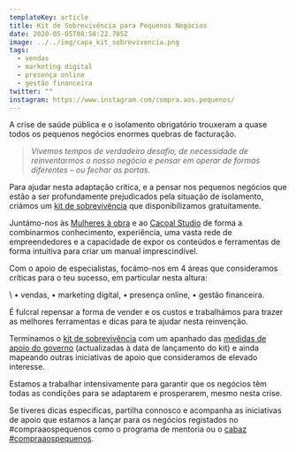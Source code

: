 ```yaml
---
templateKey: article
title: Kit de Sobrevivência para Pequenos Negócios
date: 2020-05-05T08:58:22.705Z
image: ../../img/capa_kit_sobrevivencia.png
tags:
  - vendas
  - marketing digital
  - presença online
  - gestão financeira
twitter: ""
instagram: https://www.instagram.com/compra.aos.pequenos/
---
```

A crise de saúde pública e o isolamento obrigatório trouxeram a quase todos os pequenos negócios enormes quebras de facturação. 

> *Vivemos tempos de verdadeiro desafio, de necessidade de reinventarmos o nosso negócio e pensar em operar de formas diferentes – ou fechar as portas.*

Para ajudar nesta adaptação crítica, e a pensar nos pequenos negócios que estão a ser profundamente prejudicados pela situação de isolamento, criámos um [kit de sobrevivência](https://compraaospequenos.us18.list-manage.com/subscribe?u=c09315890493cc21b6f331401&id=aa51cdf03b) que disponibilizamos gratuitamente.

Juntámo-nos às [Mulheres à obra](https://www.mulheresaobra.pt/) e ao [Cacoal Studio](https://www.instagram.com/cacoalstudio/) de forma a combinarmos conhecimento, experiência, uma vasta rede de empreendedores e a capacidade de expor os conteúdos e ferramentas de forma intuitiva para criar um manual imprescindível. 

Com o apoio de especialistas, focámo-nos em 4 áreas que consideramos críticas para o teu sucesso, em particular nesta altura:         

\    •	vendas, 
       •	marketing digital, 
       •	presença online, 
       •	gestão financeira.


É fulcral repensar a forma de vender e os custos e trabalhámos para trazer as melhores ferramentas e dicas para te ajudar nesta reinvenção.

Terminamos o [kit de sobrevivência](https://compraaospequenos.us18.list-manage.com/subscribe?u=c09315890493cc21b6f331401&id=aa51cdf03b) com um apanhado das [medidas de apoio do governo](https://covid19estamoson.gov.pt/medidas-de-apoio-emprego-empresas/) (actualizadas à data de lançamento do kit) e ainda mapeando outras iniciativas de apoio que consideramos de elevado interesse. 

Estamos a trabalhar intensivamente para garantir que os negócios têm todas as condições para se adaptarem e prosperarem, mesmo nesta crise. 

Se tiveres dicas especificas, partilha connosco e acompanha as iniciativas de apoio que estamos a lançar para os negócios registados no #compraaospequenos como o programa de mentoria ou o [cabaz #compraaospequenos](https://menos.typeform.com/to/LLSBaa).